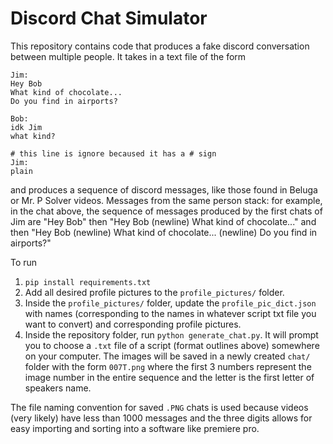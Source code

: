 # Discord Chat Simulator

This repository contains code that produces a fake discord conversation between multiple people. It takes in a text file of the form

```
Jim:
Hey Bob
What kind of chocolate...
Do you find in airports?

Bob:
idk Jim
what kind?

# this line is ignore becaused it has a # sign
Jim:
plain
```

and produces a sequence of discord messages, like those found in Beluga or Mr. P Solver videos. Messages from the same person stack: for example, in the chat above, the sequence of messages produced by the first chats of Jim are "Hey Bob" then "Hey Bob (newline) What kind of chocolate..." and then "Hey Bob (newline) What kind of chocolate... (newline) Do you find in airports?"

To run

1. `pip install requirements.txt`
2. Add all desired profile pictures to the `profile_pictures/` folder.
3. Inside the `profile_pictures/` folder, update the `profile_pic_dict.json` with names (corresponding to the names in whatever script txt file you want to convert) and corresponding profile pictures.
4. Inside the repository folder, run `python generate_chat.py`. It will prompt you to choose a `.txt` file of a script (format outlines above) somewhere on your computer. The images will be saved in a newly created `chat/` folder with the form `007T.png` where the first 3 numbers represent the image number in the entire sequence and the letter is the first letter of speakers name. 

The file naming convention for saved `.PNG` chats is used because videos (very likely) have less than 1000 messages and the three digits allows for easy importing and sorting into a software like premiere pro.

